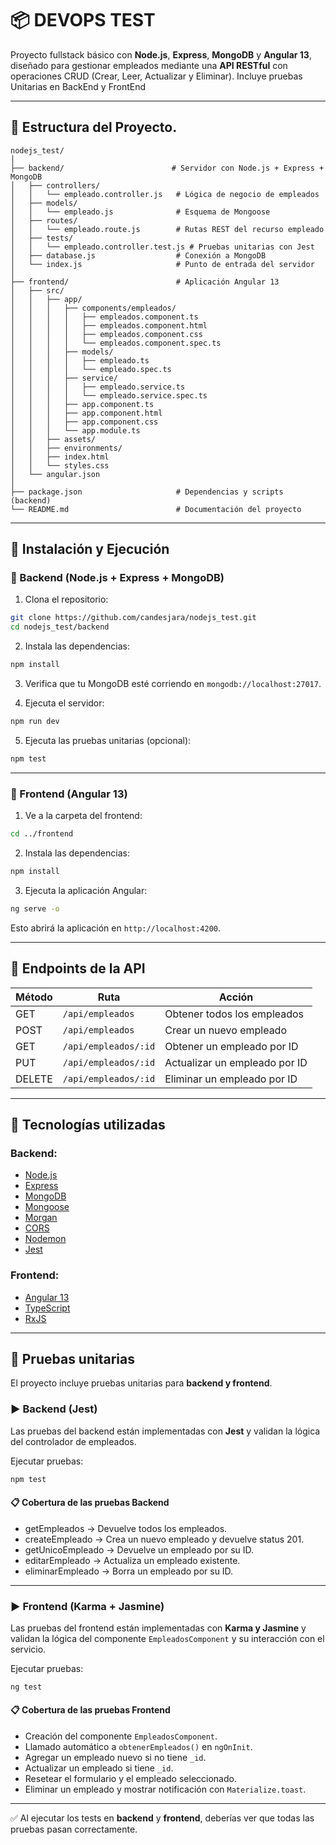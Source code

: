 # 📦 DEVOPS TEST

Proyecto fullstack básico con **Node.js**, **Express**, **MongoDB** y **Angular 13**, diseñado para gestionar empleados mediante una **API RESTful** con operaciones CRUD (Crear, Leer, Actualizar y Eliminar). Incluye pruebas Unitarias en BackEnd y FrontEnd

---

## 📁 Estructura del Proyecto.

```
nodejs_test/
│
├── backend/                        # Servidor con Node.js + Express + MongoDB
│   ├── controllers/
│   │   └── empleado.controller.js   # Lógica de negocio de empleados
│   ├── models/
│   │   └── empleado.js              # Esquema de Mongoose
│   ├── routes/
│   │   └── empleado.route.js        # Rutas REST del recurso empleado
│   ├── tests/
│   │   └── empleado.controller.test.js # Pruebas unitarias con Jest
│   ├── database.js                  # Conexión a MongoDB
│   └── index.js                     # Punto de entrada del servidor
│
├── frontend/                        # Aplicación Angular 13
│   ├── src/
│   │   ├── app/
│   │   │   ├── components/empleados/
│   │   │   │   ├── empleados.component.ts
│   │   │   │   ├── empleados.component.html
│   │   │   │   ├── empleados.component.css
│   │   │   │   └── empleados.component.spec.ts
│   │   │   ├── models/
│   │   │   │   ├── empleado.ts
│   │   │   │   └── empleado.spec.ts
│   │   │   ├── service/
│   │   │   │   ├── empleado.service.ts
│   │   │   │   └── empleado.service.spec.ts
│   │   │   ├── app.component.ts
│   │   │   ├── app.component.html
│   │   │   ├── app.component.css
│   │   │   └── app.module.ts
│   │   ├── assets/
│   │   ├── environments/
│   │   ├── index.html
│   │   └── styles.css
│   └── angular.json
│
├── package.json                     # Dependencias y scripts (backend)
└── README.md                        # Documentación del proyecto
```

---

## 🚀 Instalación y Ejecución

### 🔹 Backend (Node.js + Express + MongoDB)

1. Clona el repositorio:

```bash
git clone https://github.com/candesjara/nodejs_test.git
cd nodejs_test/backend
```

2. Instala las dependencias:

```bash
npm install
```

3. Verifica que tu MongoDB esté corriendo en `mongodb://localhost:27017`.

4. Ejecuta el servidor:

```bash
npm run dev
```

5. Ejecuta las pruebas unitarias (opcional):

```bash
npm test
```

---

### 🔹 Frontend (Angular 13)

1. Ve a la carpeta del frontend:

```bash
cd ../frontend
```

2. Instala las dependencias:

```bash
npm install
```

3. Ejecuta la aplicación Angular:

```bash
ng serve -o
```

Esto abrirá la aplicación en `http://localhost:4200`.

---

## 📡 Endpoints de la API

| Método | Ruta                  | Acción                          |
|--------|-----------------------|----------------------------------|
| GET    | `/api/empleados`      | Obtener todos los empleados      |
| POST   | `/api/empleados`      | Crear un nuevo empleado          |
| GET    | `/api/empleados/:id`  | Obtener un empleado por ID       |
| PUT    | `/api/empleados/:id`  | Actualizar un empleado por ID    |
| DELETE | `/api/empleados/:id`  | Eliminar un empleado por ID      |

---

## 🧰 Tecnologías utilizadas

### Backend:
- [Node.js](https://nodejs.org/)
- [Express](https://expressjs.com/)
- [MongoDB](https://www.mongodb.com/)
- [Mongoose](https://mongoosejs.com/)
- [Morgan](https://www.npmjs.com/package/morgan)
- [CORS](https://www.npmjs.com/package/cors)
- [Nodemon](https://www.npmjs.com/package/nodemon)
- [Jest](https://jestjs.io/)

### Frontend:
- [Angular 13](https://angular.io/)
- [TypeScript](https://www.typescriptlang.org/)
- [RxJS](https://rxjs.dev/)

---

## 🧪 Pruebas unitarias

El proyecto incluye pruebas unitarias para **backend y frontend**.

### ▶️ Backend (Jest)

Las pruebas del backend están implementadas con **Jest** y validan la lógica del controlador de empleados.

Ejecutar pruebas:

```bash
npm test
```

#### 📋 Cobertura de las pruebas Backend

- getEmpleados → Devuelve todos los empleados.
- createEmpleado → Crea un nuevo empleado y devuelve status 201.
- getUnicoEmpleado → Devuelve un empleado por su ID.
- editarEmpleado → Actualiza un empleado existente.
- eliminarEmpleado → Borra un empleado por su ID.

---

### ▶️ Frontend (Karma + Jasmine)

Las pruebas del frontend están implementadas con **Karma y Jasmine** y validan la lógica del componente `EmpleadosComponent` y su interacción con el servicio.

Ejecutar pruebas:

```bash
ng test
```

#### 📋 Cobertura de las pruebas Frontend

- Creación del componente `EmpleadosComponent`.
- Llamado automático a `obtenerEmpleados()` en `ngOnInit`.
- Agregar un empleado nuevo si no tiene `_id`.
- Actualizar un empleado si tiene `_id`.
- Resetear el formulario y el empleado seleccionado.
- Eliminar un empleado y mostrar notificación con `Materialize.toast`.

---

✅ Al ejecutar los tests en **backend** y **frontend**, deberías ver que todas las pruebas pasan correctamente.
